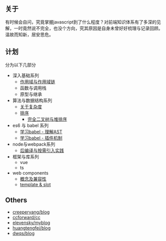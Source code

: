 ## 关于
有时候会自问，究竟掌握javascript到了什么程度？对前端知识体系有了多深的见解，一时竟然说不完全，也没个方向，究其原因是自身未曾好好梳理与记录回顾。温故而知新，居安思危。

## 计划

分为以下几部分

- 深入基础系列
  - [作用域与作用域链](./post/scope-chain.md)
  - 函数与调用栈
  - 原型与继承
- 算法与数据结构系列
  - [关于复杂度](./post/complexity.md)
  - [排序](./post/sort.md)
    - [完全二叉树与堆排序](./post/tree-heap-sort.md)
- es6 与 babel 系列
  - [学习babel - 理解AST](./post/ast.md)
  - [学习babel - 插件机制](./post/babel-traverse.md)
- node与webpack系列
  - [后编译与按需引入实践](./post/post-compiler.md)
- 框架与库系列
  - vue
  - ts
- web components
  - [概念及兼容性](./post/web_components_basic.md)
  - [template & slot](./post/template_slot.md)

## Others
  + [creeperyang/blog](https://github.com/creeperyang/blog/issues)
  + [ccforward/cc](https://github.com/ccforward/cc/issues)
  + [elevensky/myblog](https://github.com/elevensky/myblog/issues)
  + [huangtengfei/blog](https://github.com/huangtengfei/blog/issues)
  + [dwqs/blog](https://github.com/dwqs/blog/issues)

